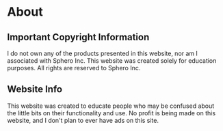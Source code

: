 # About 

## Important Copyright Information

I do not own any of the products presented in this website, nor am I associated with Sphero Inc. This website was created solely for education purposes. All rights are reserved to Sphero Inc.

## Website Info

This website was created to educate people who may be confused about the little bits on their functionality and use. No profit is being made on this website, and I don't plan to ever have ads on this site.